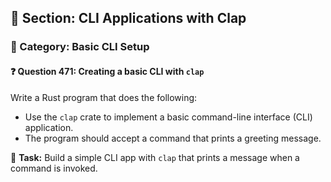 ## 📘 Section: CLI Applications with Clap  
### 🔹 Category: Basic CLI Setup  
#### ❓ Question 471: Creating a basic CLI with `clap`

Write a Rust program that does the following:

- Use the `clap` crate to implement a basic command-line interface (CLI) application.
- The program should accept a command that prints a greeting message.

🔧 **Task:** Build a simple CLI app with `clap` that prints a message when a command is invoked.
